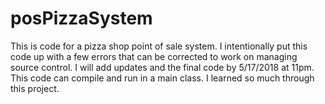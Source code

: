 # posPizzaSystem
This is code for a pizza shop point of sale system. 
I intentionally put this code up with a few errors that can be corrected to work on managing source control. 
I will add updates and the final code by 5/17/2018 at 11pm. This code can compile and run in a main class. 
I learned so much through this project.
